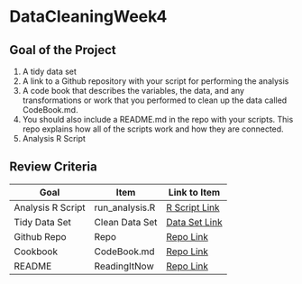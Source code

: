 # DataCleaningWeek4
## Goal of the Project
1. A tidy data set </BR>
2. A link to a Github repository with your script for performing the analysis
3. A code book that describes the variables, the data, and any transformations or work that you performed to clean up the data called CodeBook.md. 
4. You should also include a README.md in the repo with your scripts. This repo explains how all of the scripts work and how they are connected.
5. Analysis R Script

## Review Criteria

Goal | Item | Link to Item
--- | --- | ---
Analysis R Script |  run_analysis.R |  [R Script Link](https://github.com/KuldeepKGupta/DataCleaningWeek4/blob/master/Run_Analysis.R "Run_Analysis.R")
Tidy Data Set |  Clean Data Set |  [Data Set Link](https://github.com/KuldeepKGupta/DataCleaningWeek4/blob/master/tidyData.txt "tidyData.txt")
Github Repo | Repo |  [Repo Link](https://github.com/KuldeepKGupta/DataCleaningWeek4 "Click to go to Repo")
Cookbook | CodeBook.md |  [Repo Link](https://github.com/KuldeepKGupta/DataCleaningWeek4/blob/master/CodeBook.md "CodeBook.md")
README | ReadingItNow |  [Repo Link](https://github.com/mGalarnyk/datasciencecoursera/blob/master/3_Getting_and_Cleaning_Data/projects/README.md "README.md")
